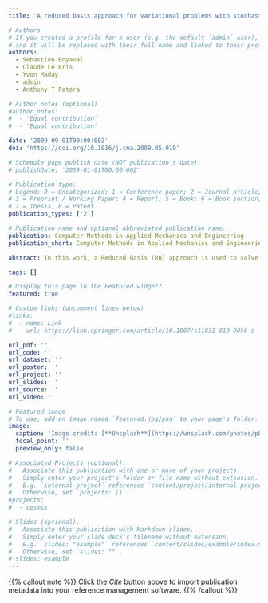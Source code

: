 ```yaml
---
title: 'A reduced basis approach for variational problems with stochastic parameters: Application to heat conduction with variable Robin coefficient'

# Authors
# If you created a profile for a user (e.g. the default `admin` user), write the username (folder name) here
# and it will be replaced with their full name and linked to their profile.
authors:  
  - Sebastien Boyaval
  - Claude Le Bris
  - Yvon Maday
  - admin
  - Anthony T Patera

# Author notes (optional)
#author_notes:
#  - 'Equal contribution'
#  - 'Equal contribution'

date: '2009-09-01T00:00:00Z'
doi: 'https://doi.org/10.1016/j.cma.2009.05.019'

# Schedule page publish date (NOT publication's date).
# publishDate: '2009-01-01T00:00:00Z'

# Publication type.
# Legend: 0 = Uncategorized; 1 = Conference paper; 2 = Journal article;
# 3 = Preprint / Working Paper; 4 = Report; 5 = Book; 6 = Book section;
# 7 = Thesis; 8 = Patent
publication_types: ['2']

# Publication name and optional abbreviated publication name.
publication: Computer Methods in Applied Mechanics and Engineering
publication_short: Computer Methods in Applied Mechanics and Engineering 198(41-44), 3187-3206

abstract: In this work, a Reduced Basis (RB) approach is used to solve a large number of boundary value problems parametrized by a stochastic input - expressed as a Karhunen?Loeve expansion ? in order to compute outputs that are smooth functionals of the random solution fields. The RB method proposed here for variational problems parametrized by stochastic coefficients bears many similarities to the RB approach developed previously for deterministic systems. However, the stochastic framework requires the development of new a posteriori estimates for statistical outputs - such as the first two moments of integrals of the random solution fields; these error bounds, in turn, permit efficient sampling of the input stochastic parameters and fast reliable computation of the outputs in particular in the many-query context.

tags: []

# Display this page in the Featured widget?
featured: true

# Custom links (uncomment lines below)
#links:
#  - name: Link
#    url: https://link.springer.com/article/10.1007/s11831-010-9056-z

url_pdf: ''
url_code: ''
url_dataset: ''
url_poster: ''
url_project: ''
url_slides: ''
url_source: ''
url_video: ''

# Featured image
# To use, add an image named `featured.jpg/png` to your page's folder.
image:
  caption: 'Image credit: [**Unsplash**](https://unsplash.com/photos/pLCdAaMFLTE)'
  focal_point: ''
  preview_only: false

# Associated Projects (optional).
#   Associate this publication with one or more of your projects.
#   Simply enter your project's folder or file name without extension.
#   E.g. `internal-project` references `content/project/internal-project/index.md`.
#   Otherwise, set `projects: []`.
#projects:
#  - cesmix

# Slides (optional).
#   Associate this publication with Markdown slides.
#   Simply enter your slide deck's filename without extension.
#   E.g. `slides: "example"` references `content/slides/example/index.md`.
#   Otherwise, set `slides: ""`.
# slides: example
---
```


{{% callout note %}}
Click the _Cite_ button above to import publication metadata into your reference management software.
{{% /callout %}}
